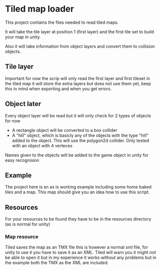 # Tiled map loader

This project contains the files needed to read tiled maps.


It will take the tile layer at position 1 (first layer) and the first tile set to build your map in unity.

Also it will take information from object layers and convert them to collision objects.


## Tile layer
Important for now the scrip will only read the first layer and first tileset in the tiled map it will store the extra layers but does not use them yet, keep this in mind when exporting and when you get errors.

## Object later
Every object layer will be read but it will only check for 2 types of objects for now

 - A rectangle object will be converted to a box collider
 - A "hill" object, which is basicly any of the objects with the type "hill" added to the object. This will use the polygon2d collider. Only tested with an object with 4 verteces

Names given to the objects will be added to the game object in unity for easy recognision

## Example
The project here is an as is working example including some home baked tiles and a map. This map should give you an idea how to use this script.

## Resources
For your resources to be found they have to be in the resources directory (as is normal for unity)

### Map resource
Tiled saves the map as an TMX file this is however a normal xml file, for unity to use it you have to save it as an XML. Tiled will warn you it might not be able to open it but in my experience it works without any problems but in the example both the TMX as the XML are included.

